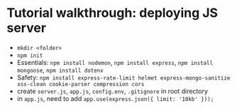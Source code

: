 # Tutorial walkthrough: deploying JS server
- `mkdir <folder>`
- `npm init`
- Essentials: `npm install nodemon`, `npm install express`, `npm install mongoose`, `npm install dotenv`
- Safety: `npm install express-rate-limit helmet express-mongo-sanitize xss-clean cookie-parser compression cors`
- create `server.js`, `app.js`, `config.env`, `.gitignore` in root directory
- in `app.js`, need to add `app.use(express.json({ limit: '10kb' }));`